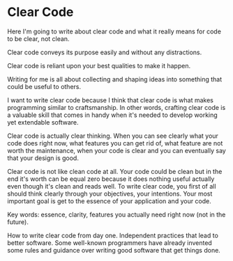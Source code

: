 # Clear Code

Here I'm going to write about clear code and what it really means for code to be clear, not clean.

Clear code conveys its purpose easily and without any distractions.

Clear code is reliant upon your best qualities to make it happen.

Writing for me is all about collecting and shaping ideas into something that could be useful to others.

I want to write clear code because I think that clear code is what makes programming similar to craftsmanship. In other words, crafting clear code is a valuable skill that comes in handy when it's needed to develop working yet extendable software.

Clear code is actually clear thinking. When you can see clearly what your code does right now, what features you can get rid of, what feature are not worth the maintenance, when your code is clear and you can eventually say that your design is good.

Clear code is not like clean code at all. Your code could be clean but in the end it's worth can be equal zero because it does nothing useful actually even though it's clean and reads well. To write clear code, you first of all should think clearly through your objectives, your intentions. Your most important goal is get to the essence of your application and your code.

Key words: essence, clarity, features you actually need right now (not in the future).

How to write clear code from day one. Independent practices that lead to better software. Some well-known programmers have already invented some rules and guidance over writing good software that get things done.
